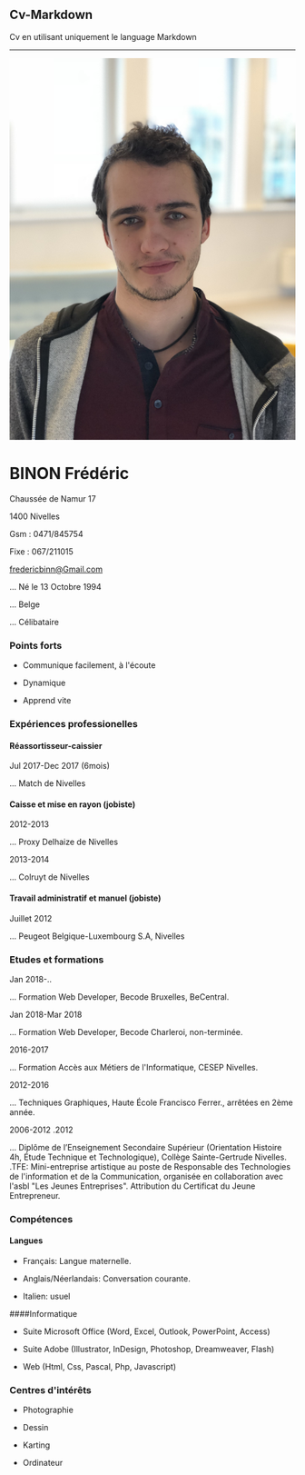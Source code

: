 ## Cv-Markdown
Cv en utilisant uniquement le language Markdown


------------------------------------------------------------------------------

![Binon Frédéric](profil.jpg "Binon Frédéric")

# BINON Frédéric

Chaussée de Namur 17

1400 Nivelles

Gsm : 0471/845754

Fixe : 067/211015

fredericbinn@Gmail.com

... Né le 13 Octobre 1994

... Belge

... Célibataire


### Points forts

* Communique facilement, à l'écoute

* Dynamique

* Apprend vite

### Expériences professionelles

#### Réassortisseur-caissier

Jul 2017-Dec 2017 (6mois)

... Match de Nivelles

#### Caisse et mise en rayon (jobiste)

2012-2013

... Proxy Delhaize de Nivelles

2013-2014

... Colruyt de Nivelles

#### Travail administratif et manuel (jobiste)

Juillet 2012

... Peugeot Belgique-Luxembourg S.A, Nivelles

### Etudes et formations

Jan 2018-..

... Formation Web Developer, Becode Bruxelles, BeCentral.

Jan 2018-Mar 2018

... Formation Web Developer, Becode Charleroi, non-terminée.

2016-2017

... Formation Accès aux Métiers de l'Informatique, CESEP Nivelles.

2012-2016

... Techniques Graphiques, Haute École Francisco Ferrer., arrêtées en 2ème année.

2006-2012
  .2012

... Diplôme de l’Enseignement Secondaire Supérieur (Orientation Histoire 4h, Étude Technique et Technologique), Collège Sainte-Gertrude Nivelles.
.TFE: Mini-entreprise artistique au poste de Responsable des Technologies de l'information et de la Communication, organisée en collaboration avec l'asbl "Les Jeunes Entreprises". Attribution du Certificat du Jeune Entrepreneur.

### Compétences

#### Langues

* Français: Langue maternelle.

* Anglais/Néerlandais: Conversation courante.

* Italien: usuel

####Informatique

* Suite Microsoft Office (Word, Excel, Outlook, PowerPoint, Access)

* Suite Adobe (Illustrator, InDesign, Photoshop, Dreamweaver, Flash)

* Web (Html, Css, Pascal, Php, Javascript)

### Centres d'intérêts

+ Photographie

+ Dessin

+ Karting

+ Ordinateur
